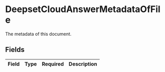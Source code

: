 # DeepsetCloudAnswerMetadataOfFile

The metadata of this document.


## Fields

| Field       | Type        | Required    | Description |
| ----------- | ----------- | ----------- | ----------- |